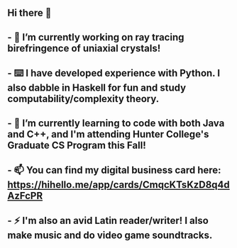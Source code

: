 ## Hi there 👋
## - 🔭 I’m currently working on ray tracing birefringence of uniaxial crystals!
## - ⌨️ I have developed experience with Python. I also dabble in Haskell for fun and study computability/complexity theory.
## - 🌱 I’m currently learning to code with both Java and C++, and I'm attending Hunter College's Graduate CS Program this Fall!
## - 📫 You can find my digital business card here: https://hihello.me/app/cards/CmqcKTsKzD8q4dAzFcPR
## - ⚡ I'm also an avid Latin reader/writer! I also make music and do video game soundtracks.
<!--


- 🔭 I’m currently working on ...
- 🌱 I’m currently learning ...
- 👯 I’m looking to collaborate on ...
- 🤔 I’m looking for help with ...
- 💬 Ask me about ...
- 📫 How to reach me: ...
- 😄 Pronouns: ...
- ⚡ Fun fact: ...
-->
